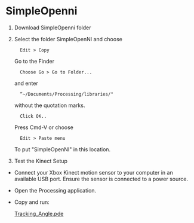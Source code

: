 # SimpleOpenni

1. Download SimpleOpenni folder

2. Select the folder SimpleOpenNI and choose 

         Edit > Copy
      
   Go to the Finder
   
         Choose Go > Go to Folder... 
      
   and enter 
   
         “~/Documents/Processing/libraries/" 
      
   without the quotation marks. 
      
         Click OK..
      
   Press Cmd-V or choose 
   
         Edit > Paste menu 
   
   To put "SimpleOpenNI" in this location.

4. Test the Kinect Setup

*  Connect your Xbox Kinect motion sensor to your computer in an available USB port. Ensure the sensor is connected to a power    source.

*  Open the Processing application.

*  Copy and run:

   [Tracking_Angle.pde](https://github.com/totovr/Processing/blob/Processing-3.3.6/Kinect/Kinect_SimpleOpenni/Angle_Tracking_KV1_ProssingV3.3.6_Arduino_Demo/Traking_Angle/Traking_Angle.pde)
  
